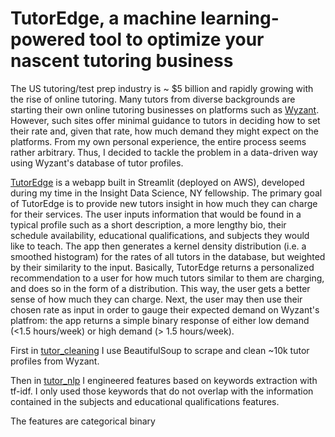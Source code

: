 # TutorEdge, a machine learning-powered tool to optimize your nascent tutoring business

The US tutoring/test prep industry is ~ $5 billion and rapidly growing with the rise of online tutoring. Many tutors from diverse backgrounds are starting their own online tutoring businesses on platforms such as [Wyzant](https://www.wyzant.com/). However, such sites offer minimal guidance to tutors in deciding how to set their rate and, given that rate, how much demand they might expect on the platforms. From my own personal experience, the entire process seems rather arbitrary. Thus, I decided to tackle the problem in a data-driven way using Wyzant's database of tutor profiles. 

[TutorEdge](http://100.25.190.187:8501/) is a webapp built in Streamlit (deployed on AWS), developed during my time in the Insight Data Science, NY fellowship. The primary goal of TutorEdge is to provide new tutors insight in how much they can charge for their services. The user inputs information that would be found in a typical profile such as a short description, a more lengthy bio, their schedule availability, educational qualifications, and subjects they would like to teach. The app then generates a kernel density distribution (i.e. a smoothed histogram) for the rates of all tutors in the database, but weighted by their similarity to the input. Basically, TutorEdge returns a personalized recommendation to a user for how much tutors similar to them are charging, and does so in the form of a distribution. This way, the user gets a better sense of how much they can charge. Next, the user may then use their chosen rate as input in order to gauge their expected demand on Wyzant's platfrom: the app returns a simple binary response of either low demand (<1.5 hours/week) or high demand (> 1.5 hours/week).

First in [tutor_cleaning](https://nbviewer.jupyter.org/github/vijayoct27/tutor_prediction/blob/master/tutor_cleaning.ipynb) I use BeautifulSoup to scrape and clean ~10k tutor profiles from Wyzant. 

Then in [tutor_nlp](https://nbviewer.jupyter.org/github/vijayoct27/tutor_prediction/blob/master/tutor_nlp.ipynb) I engineered features based on keywords extraction with tf-idf. I only used those keywords that do not overlap with the information contained in the subjects and educational qualifications features.

The features are categorical binary 
